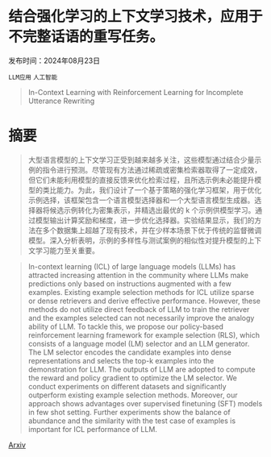 # 结合强化学习的上下文学习技术，应用于不完整话语的重写任务。

发布时间：2024年08月23日

`LLM应用` `人工智能`

> In-Context Learning with Reinforcement Learning for Incomplete Utterance Rewriting

# 摘要

> 大型语言模型的上下文学习正受到越来越多关注，这些模型通过结合少量示例的指令进行预测。尽管现有方法通过稀疏或密集检索器取得了一定成效，但它们未能利用模型的直接反馈来优化检索过程，且所选示例未必能提升模型的类比能力。为此，我们设计了一个基于策略的强化学习框架，用于优化示例选择，该框架包含一个语言模型选择器和一个大型语言模型生成器。选择器将候选示例转化为密集表示，并精选出最优的 k 个示例供模型学习。通过模型输出计算奖励和梯度，进一步优化选择器。实验结果显示，我们的方法在多个数据集上超越了现有技术，并在少样本场景下优于传统的监督微调模型。深入分析表明，示例的多样性与测试案例的相似性对提升模型的上下文学习能力至关重要。

> In-context learning (ICL) of large language models (LLMs) has attracted increasing attention in the community where LLMs make predictions only based on instructions augmented with a few examples. Existing example selection methods for ICL utilize sparse or dense retrievers and derive effective performance. However, these methods do not utilize direct feedback of LLM to train the retriever and the examples selected can not necessarily improve the analogy ability of LLM. To tackle this, we propose our policy-based reinforcement learning framework for example selection (RLS), which consists of a language model (LM) selector and an LLM generator. The LM selector encodes the candidate examples into dense representations and selects the top-k examples into the demonstration for LLM. The outputs of LLM are adopted to compute the reward and policy gradient to optimize the LM selector. We conduct experiments on different datasets and significantly outperform existing example selection methods. Moreover, our approach shows advantages over supervised finetuning (SFT) models in few shot setting. Further experiments show the balance of abundance and the similarity with the test case of examples is important for ICL performance of LLM.

[Arxiv](https://arxiv.org/abs/2408.13028)